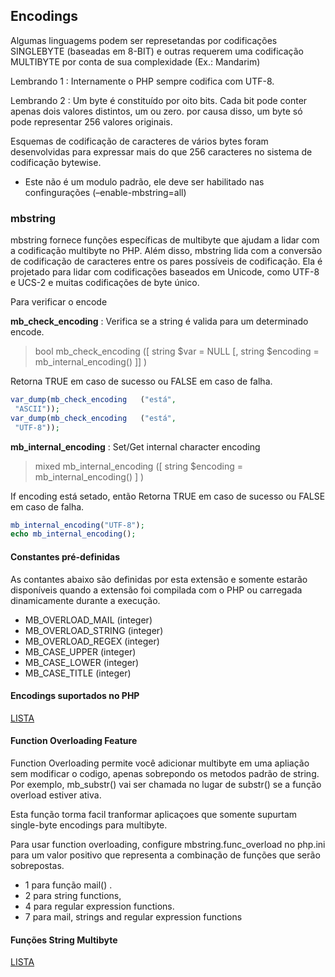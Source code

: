 ## Encodings

Algumas linguagems podem ser represetandas por codificações SINGLEBYTE (baseadas em 8-BIT) e outras requerem uma codificação MULTIBYTE por conta de sua complexidade (Ex.: Mandarim)

Lembrando 1 : Internamente o PHP sempre codifica com UTF-8.

Lembrando 2 : Um byte é constituído por oito bits. Cada bit pode conter apenas dois valores distintos, um ou zero. por causa disso, um byte só pode representar 256 valores originais.

Esquemas de codificação de caracteres de vários bytes foram desenvolvidas para expressar mais do que 256 caracteres no sistema de codificação bytewise.

- Este não é um modulo padrão, ele deve ser habilitado nas confingurações (–enable-mbstring=all)

### mbstring

mbstring fornece funções  específicas de multibyte que ajudam a lidar com a codificação multibyte no PHP. Além disso, mbstring lida com a conversão de codificação de caracteres entre os pares possíveis de codificação. Ela é projetado para lidar com codificações baseados em Unicode, como UTF-8 e UCS-2 e muitas codificações de byte único.

Para verificar o encode

**mb_check_encoding** : Verifica se a string é valida para um determinado encode.

>bool mb_check_encoding ([ string $var = NULL [, string $encoding = mb_internal_encoding() ]] )

Retorna TRUE em caso de sucesso ou FALSE em caso de falha.

```php
var_dump(mb_check_encoding	 ("está",
 "ASCII"));
var_dump(mb_check_encoding	 ("está",
 "UTF-8"));
```

**mb_internal_encoding** : Set/Get internal character encoding

>mixed mb_internal_encoding ([ string $encoding = mb_internal_encoding() ] )

If encoding está setado, então Retorna TRUE em caso de sucesso ou FALSE em caso de falha.

```php
mb_internal_encoding("UTF-8");
echo mb_internal_encoding();
```

#### Constantes pré-definidas

As contantes abaixo são definidas por esta extensão e somente estarão disponíveis quando a extensão foi compilada com o PHP ou carregada dinamicamente durante a execução.

- MB_OVERLOAD_MAIL (integer)
- MB_OVERLOAD_STRING (integer)
- MB_OVERLOAD_REGEX (integer)
- MB_CASE_UPPER (integer)
- MB_CASE_LOWER (integer)
- MB_CASE_TITLE (integer)

#### Encodings suportados no PHP

[LISTA](http://php.net/manual/pt_BR/mbstring.supported-encodings.php)

#### Function Overloading Feature

Function Overloading permite você adicionar multibyte em uma apliação sem modificar o codigo, apenas sobrepondo os metodos padrão de string. Por exemplo, mb_substr() vai ser chamada no lugar de substr() se a função overload estiver ativa.

Esta função torma facil tranformar aplicaçoes que somente supurtam single-byte encodings para multibyte.

Para usar function overloading, configure  mbstring.func_overload no php.ini para um valor positivo que representa a combinação de funções que serão sobrepostas.

- 1 para função mail() .
- 2 para string functions,
- 4 para regular expression functions.
- 7 para mail, strings and regular expression functions

#### Funções String Multibyte  

[LISTA](http://php.net/manual/pt_BR/ref.mbstring.php)
